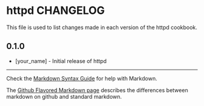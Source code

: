 httpd CHANGELOG
===============

This file is used to list changes made in each version of the httpd cookbook.

0.1.0
-----
- [your_name] - Initial release of httpd

- - -
Check the [Markdown Syntax Guide](http://daringfireball.net/projects/markdown/syntax) for help with Markdown.

The [Github Flavored Markdown page](http://github.github.com/github-flavored-markdown/) describes the differences between markdown on github and standard markdown.
